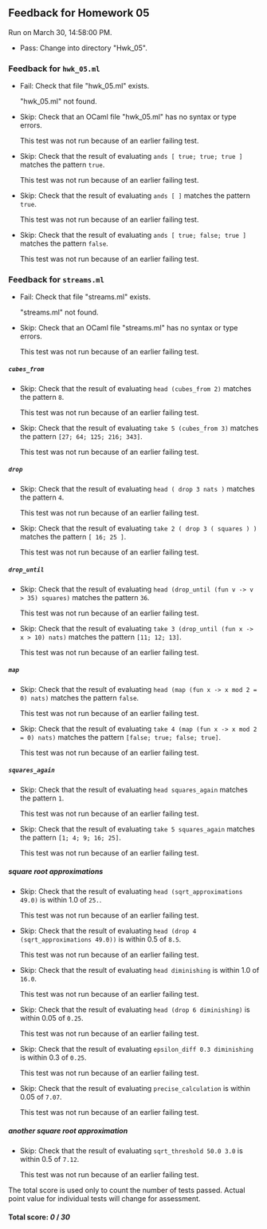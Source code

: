 ## Feedback for Homework 05

Run on March 30, 14:58:00 PM.

+ Pass: Change into directory "Hwk_05".

### Feedback for ``hwk_05.ml``

+ Fail: Check that file "hwk_05.ml" exists.

     "hwk_05.ml" not found.

+ Skip: Check that an OCaml file "hwk_05.ml" has no syntax or type errors.

  This test was not run because of an earlier failing test.

+ Skip: Check that the result of evaluating `ands [ true; true; true ]` matches the pattern `true`.

   

  This test was not run because of an earlier failing test.

+ Skip: Check that the result of evaluating `ands [ ]` matches the pattern `true`.

   

  This test was not run because of an earlier failing test.

+ Skip: Check that the result of evaluating `ands [ true; false; true ]` matches the pattern `false`.

   

  This test was not run because of an earlier failing test.

### Feedback for ``streams.ml``

+ Fail: Check that file "streams.ml" exists.

     "streams.ml" not found.

+ Skip: Check that an OCaml file "streams.ml" has no syntax or type errors.

  This test was not run because of an earlier failing test.

##### ``cubes_from``

+ Skip: Check that the result of evaluating `head (cubes_from 2)` matches the pattern `8`.

   

  This test was not run because of an earlier failing test.

+ Skip: Check that the result of evaluating `take 5 (cubes_from 3)` matches the pattern `[27; 64; 125; 216; 343]`.

   

  This test was not run because of an earlier failing test.

##### ``drop``

+ Skip: Check that the result of evaluating `head ( drop 3 nats )` matches the pattern `4`.

   

  This test was not run because of an earlier failing test.

+ Skip: Check that the result of evaluating `take 2 ( drop 3 ( squares ) )` matches the pattern `[ 16; 25 ]`.

   

  This test was not run because of an earlier failing test.

##### ``drop_until``

+ Skip: Check that the result of evaluating `head (drop_until (fun v -> v > 35) squares)` matches the pattern `36`.

   

  This test was not run because of an earlier failing test.

+ Skip: Check that the result of evaluating `take 3 (drop_until (fun x -> x > 10) nats)` matches the pattern `[11; 12; 13]`.

   

  This test was not run because of an earlier failing test.

##### ``map``

+ Skip: Check that the result of evaluating `head (map (fun x -> x mod 2 = 0) nats)` matches the pattern `false`.

   

  This test was not run because of an earlier failing test.

+ Skip: Check that the result of evaluating `take 4 (map (fun x -> x mod 2 = 0) nats)` matches the pattern `[false; true; false; true]`.

   

  This test was not run because of an earlier failing test.

##### ``squares_again``

+ Skip: Check that the result of evaluating `head squares_again` matches the pattern `1`.

   

  This test was not run because of an earlier failing test.

+ Skip: Check that the result of evaluating `take 5 squares_again` matches the pattern `[1; 4; 9; 16; 25]`.

   

  This test was not run because of an earlier failing test.

##### square root approximations

+ Skip: Check that the result of evaluating `head (sqrt_approximations 49.0)` is within 1.0 of `25.`.

   

  This test was not run because of an earlier failing test.

+ Skip: Check that the result of evaluating `head (drop 4 (sqrt_approximations 49.0))` is within 0.5 of `8.5`.

   

  This test was not run because of an earlier failing test.

+ Skip: Check that the result of evaluating `head diminishing` is within 1.0 of `16.0`.

   

  This test was not run because of an earlier failing test.

+ Skip: Check that the result of evaluating `head (drop 6 diminishing)` is within 0.05 of `0.25`.

   

  This test was not run because of an earlier failing test.

+ Skip: Check that the result of evaluating `epsilon_diff 0.3 diminishing` is within 0.3 of `0.25`.

   

  This test was not run because of an earlier failing test.

+ Skip: Check that the result of evaluating `precise_calculation` is within 0.05 of `7.07`.

   

  This test was not run because of an earlier failing test.

##### another square root approximation

+ Skip: Check that the result of evaluating `sqrt_threshold 50.0 3.0` is within 0.5 of `7.12`.

   

  This test was not run because of an earlier failing test.

The total score is used only to count the number of tests passed.  Actual point value for individual tests will change for assessment.

#### Total score: _0_ / _30_

